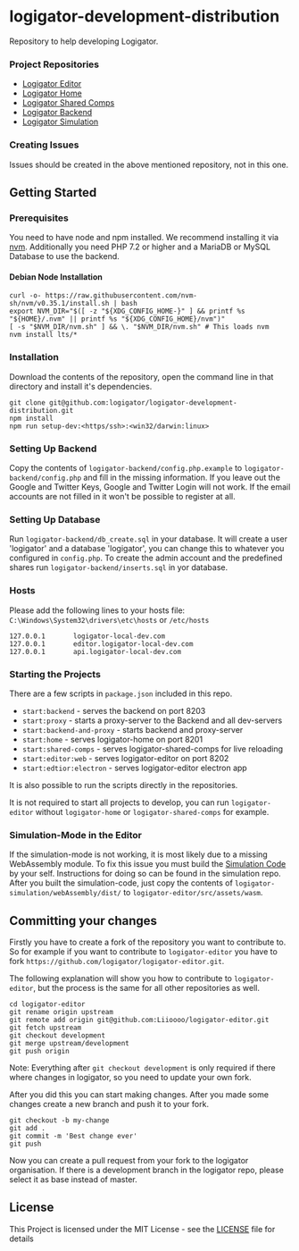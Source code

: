 # logigator-development-distribution

Repository to help developing Logigator.

### Project Repositories
- [Logigator Editor](https://github.com/logigator/logigator-editor)
- [Logigator Home](https://github.com/logigator/logigator-home)
- [Logigator Shared Comps](https://github.com/logigator/logigator-shared-comps)
- [Logigator Backend](https://github.com/logigator/logigator-backend)
- [Logigator Simulation](https://github.com/logigator/logigator-simulation)

### Creating Issues
Issues should be created in the above mentioned repository, not in this one.

## Getting Started
### Prerequisites
You need to have node and npm installed. We recommend installing it via [nvm](https://github.com/nvm-sh/nvm).
Additionally you need PHP 7.2 or higher and a MariaDB or MySQL Database to use the backend.

#### Debian Node Installation
```shell script
curl -o- https://raw.githubusercontent.com/nvm-sh/nvm/v0.35.1/install.sh | bash
export NVM_DIR="$([ -z "${XDG_CONFIG_HOME-}" ] && printf %s "${HOME}/.nvm" || printf %s "${XDG_CONFIG_HOME}/nvm")"
[ -s "$NVM_DIR/nvm.sh" ] && \. "$NVM_DIR/nvm.sh" # This loads nvm
nvm install lts/*
```

### Installation
Download the contents of the repository, open the command line in that directory and install it's dependencies.
```
git clone git@github.com:logigator/logigator-development-distribution.git 
npm install
npm run setup-dev:<https/ssh>:<win32/darwin:linux>
```

### Setting Up Backend
Copy the contents of `logigator-backend/config.php.example` to `logigator-backend/config.php` and fill in the missing information. 
If you leave out the Google and Twitter Keys, Google and Twitter Login will not work. If the email accounts are not filled in it won't be possible to register at all. 

### Setting Up Database
Run `logigator-backend/db_create.sql` in your database. It will create a user 'logigator' and a database 'logigator', you can change this to whatever you configured in `config.php`.
To create the admin account and the  predefined shares run `logigator-backend/inserts.sql` in yor database.

### Hosts
Please add the following lines to your hosts file: <br>
`C:\Windows\System32\drivers\etc\hosts` or `/etc/hosts`
```
127.0.0.1		logigator-local-dev.com
127.0.0.1		editor.logigator-local-dev.com
127.0.0.1		api.logigator-local-dev.com
```

### Starting the Projects
There are a few scripts in `package.json` included in this repo.

- `start:backend` - serves the backend on port 8203
- `start:proxy` - starts a proxy-server to the Backend and all dev-servers
- `start:backend-and-proxy` - starts backend and proxy-server
- `start:home` - serves logigator-home on port 8201 
- `start:shared-comps` - serves logigator-shared-comps for live reloading
- `start:editor:web` - serves logigator-editor on port 8202
- `start:edtior:electron` - serves logigator-editor electron app

It is also possible to run the scripts directly in the repositories.

It is not required to start all projects to develop, you can run `logigator-editor` without `logigator-home` or `logigator-shared-comps` for example.

### Simulation-Mode in the Editor
If the simulation-mode is not working, it is most likely due to a missing WebAssembly module. 
To fix this issue you must build the [Simulation Code](https://github.com/logigator/logigator-simulation) by your self. 
Instructions for doing so can be found in the simulation repo. 
After you built the simulation-code, just copy the contents of `logigator-simulation/webAssembly/dist/` to `logigator-editor/src/assets/wasm`.

## Committing your changes

Firstly you have to create a fork of the repository you want to contribute to. So for example if you want to contribute to `logigator-editor` you have to fork `https://github.com/logigator/logigator-editor.git`.

The following explanation will show you how to contribute to `logigator-editor`, but the process is the same for all other repositories as well.

```shell script
cd logigator-editor
git rename origin upstream
git remote add origin git@github.com:Liioooo/logigator-editor.git
git fetch upstream
git checkout development
git merge upstream/development
git push origin
```
Note: Everything after `git checkout development` is only required if there where changes in logigator, so you need to update your own fork.

After you did this you can start making changes. After you made some changes create a new branch and push it to your fork.

```shell script
git checkout -b my-change
git add .
git commit -m 'Best change ever'
git push
```

Now you can create a pull request from your fork to the logigator organisation. If there is a development branch in the logigator repo, please select it as base instead of master.

## License
This Project is licensed under the MIT License - see the [LICENSE](LICENSE) file for details

